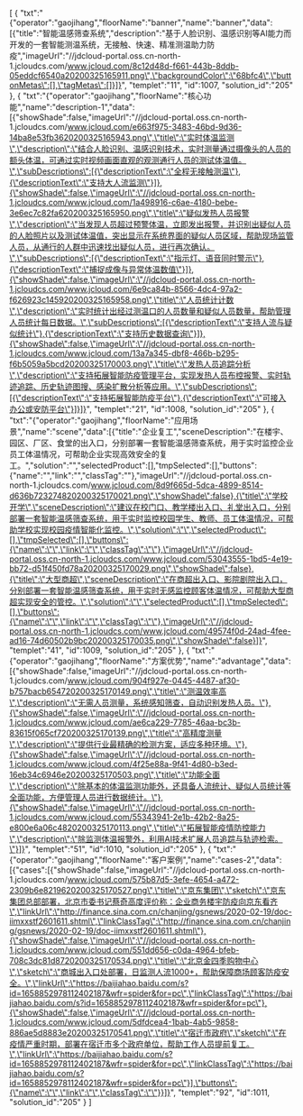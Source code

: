 [
	{
		"txt":"{\"operator\":\"gaojihang\",\"floorName\":\"banner\",\"name\":\"banner\",\"data\":[{\"title\":\"智能温感筛查系统\",\"description\":\"基于人脸识别、温感识别等AI能力而开发的一套智能测温系统，无接触、快速、精准测温助力防疫\",\"imageUrl\":\"//jdcloud-portal.oss.cn-north-1.jcloudcs.com/www.jcloud.com/8c12d48d-f661-443b-8ddb-05eddcf6540a20200325165911.png\",\"backgroundColor\":\"68bfc4\",\"buttonMetas\":[],\"tagMetas\":[]}]}",
		"templet":"11",
		"id":1007,
		"solution_id":"205"
	},
	{
		"txt":"{\"operator\":\"gaojihang\",\"floorName\":\"核心功能\",\"name\":\"description-1\",\"data\":[{\"showShade\":false,\"imageUrl\":\"//jdcloud-portal.oss.cn-north-1.jcloudcs.com/www.jcloud.com/e663f975-3483-46bd-9d36-14ba8e53fb3620200325165943.png\",\"title\":\"实时体温监测\",\"description\":\"结合人脸识别、温感识别技术，实时测量通过摄像头的人员的额头体温，可通过实时视频画面直观的观测通行人员的测试体温值。\",\"subDescriptions\":[{\"descriptionText\":\"全程无接触测温\"},{\"descriptionText\":\"支持大人流监测\"}]},{\"showShade\":false,\"imageUrl\":\"//jdcloud-portal.oss.cn-north-1.jcloudcs.com/www.jcloud.com/1a498916-c6ae-4180-bebe-3e6ec7c82fa620200325165950.png\",\"title\":\"疑似发热人员报警\",\"description\":\"当发现人员超过预警体温，立即发出报警，并识别出疑似人员的人脸照片以及测试体温值，突出显示在系统界面的疑似人员区域，帮助现场监管人员，从通行的人群中迅速找出疑似人员，进行再次确认。\",\"subDescriptions\":[{\"descriptionText\":\"指示灯、语音同时警示\"},{\"descriptionText\":\"捕捉成像与异常体温数值\"}]},{\"showShade\":false,\"imageUrl\":\"//jdcloud-portal.oss.cn-north-1.jcloudcs.com/www.jcloud.com/6e9ca84b-8566-4dc4-97a2-f626923c145920200325165958.png\",\"title\":\"人员统计计数\",\"description\":\"实时统计出经过测温口的人员数量和疑似人员数量，帮助管理人员统计每日数据。\",\"subDescriptions\":[{\"descriptionText\":\"支持人流与疑似统计\"},{\"descriptionText\":\"支持历史数据查询\"}]},{\"showShade\":false,\"imageUrl\":\"//jdcloud-portal.oss.cn-north-1.jcloudcs.com/www.jcloud.com/13a7a345-dbf8-466b-b295-f6b5059a5bcd20200325170003.png\",\"title\":\"发热人员追踪分析\",\"description\":\"支持拓展智能防疫管理平台，实现发热人员布控报警、实时轨迹追踪、历史轨迹图搜、感染扩散分析等应用。\",\"subDescriptions\":[{\"descriptionText\":\"支持拓展智能防疫平台\"},{\"descriptionText\":\"可接入办公或安防平台\"}]}]}",
		"templet":"21",
		"id":1008,
		"solution_id":"205"
	},
	{
		"txt":"{\"operator\":\"gaojihang\",\"floorName\":\"应用场景\",\"name\":\"scene\",\"data\":[{\"title\":\"企业复工\",\"sceneDescription\":\"在楼宇、园区、厂区、食堂的出入口，分别部署一套智能温感筛查系统，用于实时监控企业员工体温情况，可帮助企业实现高效安全的复工。\",\"solution\":\"\",\"selectedProduct\":[],\"tmpSelected\":[],\"buttons\":{\"name\":\"\",\"link\":\"\",\"classTag\":\"\"},\"imageUrl\":\"//jdcloud-portal.oss.cn-north-1.jcloudcs.com/www.jcloud.com/8d9f665d-5dca-4899-8514-d636b723274820200325170021.png\",\"showShade\":false},{\"title\":\"学校开学\",\"sceneDescription\":\"建议在校门口、教学楼出入口、礼堂出入口，分别部署一套智能温感筛查系统，用于实时监控校园学生、教师、员工体温情况，可帮助学校实现校园疫情智能化监控。\",\"solution\":\"\",\"selectedProduct\":[],\"tmpSelected\":[],\"buttons\":{\"name\":\"\",\"link\":\"\",\"classTag\":\"\"},\"imageUrl\":\"//jdcloud-portal.oss.cn-north-1.jcloudcs.com/www.jcloud.com/53043555-1bd5-4e19-bb72-d51f450fd78a20200325170029.png\",\"showShade\":false},{\"title\":\"大型商超\",\"sceneDescription\":\"在商超出入口、影院剧院出入口，分别部署一套智能温感筛查系统，用于实时无感监控顾客体温情况，可帮助大型商超实现安全的管控。\",\"solution\":\"\",\"selectedProduct\":[],\"tmpSelected\":[],\"buttons\":{\"name\":\"\",\"link\":\"\",\"classTag\":\"\"},\"imageUrl\":\"//jdcloud-portal.oss.cn-north-1.jcloudcs.com/www.jcloud.com/49574f0d-24ad-4fee-ad16-74d60502b9bc20200325170035.png\",\"showShade\":false}]}",
		"templet":"41",
		"id":1009,
		"solution_id":"205"
	},
	{
		"txt":"{\"operator\":\"gaojihang\",\"floorName\":\"方案优势\",\"name\":\"advantage\",\"data\":[{\"showShade\":false,\"imageUrl\":\"//jdcloud-portal.oss.cn-north-1.jcloudcs.com/www.jcloud.com/904f927e-0445-4487-af30-b757bacb654720200325170149.png\",\"title\":\"测温效率高\",\"description\":\"无需人员测量，系统感知筛查，自动识别发热人员。\"},{\"showShade\":false,\"imageUrl\":\"//jdcloud-portal.oss.cn-north-1.jcloudcs.com/www.jcloud.com/ae6ca229-7785-46aa-bc3b-83615f065cf720200325170139.png\",\"title\":\"高精度测量\",\"description\":\"提供行业最精确的检测方案，适应多种环境。\"},{\"showShade\":false,\"imageUrl\":\"//jdcloud-portal.oss.cn-north-1.jcloudcs.com/www.jcloud.com/4f25e88a-9f41-4d80-b3ed-16eb34c6946e20200325170503.png\",\"title\":\"功能全面\",\"description\":\"除基本的体温监测功能外，还具备人流统计、疑似人员统计等全面功能，方便管理人员进行数据统计。\"},{\"showShade\":false,\"imageUrl\":\"//jdcloud-portal.oss.cn-north-1.jcloudcs.com/www.jcloud.com/55343941-2e1b-42b2-8a25-e800e6a06c4820200325170113.png\",\"title\":\"拓展智能疫情防控能力\",\"description\":\"除监测体温报警外，利用AI技术扩展人员追踪与轨迹检索。\"}]}",
		"templet":"51",
		"id":1010,
		"solution_id":"205"
	},
	{
		"txt":"{\"operator\":\"gaojihang\",\"floorName\":\"客户案例\",\"name\":\"cases-2\",\"data\":[{\"cases\":[{\"showShade\":false,\"imageUrl\":\"//jdcloud-portal.oss.cn-north-1.jcloudcs.com/www.jcloud.com/575b87d5-3efe-4654-a472-2309b6e8219620200325170527.png\",\"title\":\"京东集团\",\"sketch\":\"京东集团总部部署，北京市委书记蔡奇高度评价称：企业商务楼宇防疫向京东看齐\",\"linkUrl\":\"http://finance.sina.com.cn/chanjing/gsnews/2020-02-19/doc-iimxxstf2601611.shtml\",\"linkClassTag\":\"http://finance.sina.com.cn/chanjing/gsnews/2020-02-19/doc-iimxxstf2601611.shtml\"},{\"showShade\":false,\"imageUrl\":\"//jdcloud-portal.oss.cn-north-1.jcloudcs.com/www.jcloud.com/551dd656-c0da-4964-bfeb-708c3dc81d8720200325170534.png\",\"title\":\"北京金四季购物中心\",\"sketch\":\"商城出入口处部署，日监测人流1000+，帮助保障商场顾客防疫安全。\",\"linkUrl\":\"https://baijiahao.baidu.com/s?id=1658852978112402187&wfr=spider&for=pc\",\"linkClassTag\":\"https://baijiahao.baidu.com/s?id=1658852978112402187&wfr=spider&for=pc\"},{\"showShade\":false,\"imageUrl\":\"//jdcloud-portal.oss.cn-north-1.jcloudcs.com/www.jcloud.com/5dfdcea4-1bab-4ab5-9858-886ae5d8883e20200325170541.png\",\"title\":\"宿迁市政府\",\"sketch\":\"在疫情严重时期，部署在宿迁市多个政府单位，帮助工作人员提前复工。\",\"linkUrl\":\"https://baijiahao.baidu.com/s?id=1658852978112402187&wfr=spider&for=pc\",\"linkClassTag\":\"https://baijiahao.baidu.com/s?id=1658852978112402187&wfr=spider&for=pc\"}],\"buttons\":{\"name\":\"\",\"link\":\"\",\"classTag\":\"\"}}]}",
		"templet":"92",
		"id":1011,
		"solution_id":"205"
	}
]